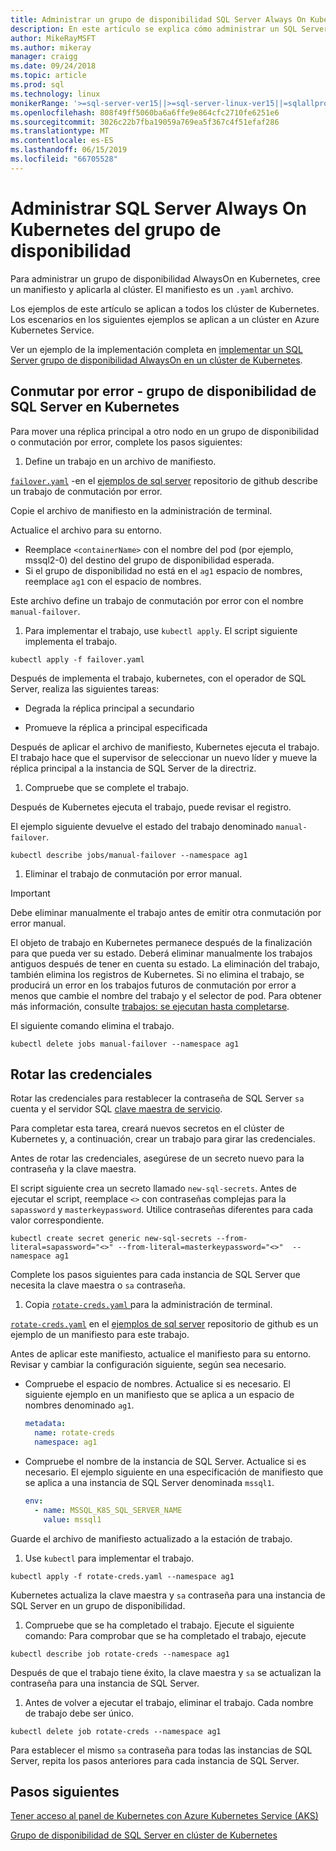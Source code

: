 ```yaml
---
title: Administrar un grupo de disponibilidad SQL Server Always On Kubernetes
description: En este artículo se explica cómo administrar un SQL Server grupo de disponibilidad AlwaysOn en Kubernetes.
author: MikeRayMSFT
ms.author: mikeray
manager: craigg
ms.date: 09/24/2018
ms.topic: article
ms.prod: sql
ms.technology: linux
monikerRange: '>=sql-server-ver15||>=sql-server-linux-ver15||=sqlallproducts-allversions'
ms.openlocfilehash: 808f49ff5060ba6a6ffe9e864cfc2710fe6251e6
ms.sourcegitcommit: 3026c22b7fba19059a769ea5f367c4f51efaf286
ms.translationtype: MT
ms.contentlocale: es-ES
ms.lasthandoff: 06/15/2019
ms.locfileid: "66705528"
---
```

# <a name="manage-sql-server-always-on-availability-group-kubernetes"></a>Administrar SQL Server Always On Kubernetes del grupo de disponibilidad

Para administrar un grupo de disponibilidad AlwaysOn en Kubernetes, cree un manifiesto y aplicarla al clúster. El manifiesto es un `.yaml` archivo.  

Los ejemplos de este artículo se aplican a todos los clúster de Kubernetes. Los escenarios en los siguientes ejemplos se aplican a un clúster en Azure Kubernetes Service.

Ver un ejemplo de la implementación completa en [implementar un SQL Server grupo de disponibilidad AlwaysOn en un clúster de Kubernetes](sql-server-linux-kubernetes-deploy.md).

## <a name="fail-over---sql-server-availability-group-on-kubernetes"></a>Conmutar por error - grupo de disponibilidad de SQL Server en Kubernetes

Para mover una réplica principal a otro nodo en un grupo de disponibilidad o conmutación por error, complete los pasos siguientes:

1. Define un trabajo en un archivo de manifiesto.

  [`failover.yaml`](https://github.com/Microsoft/sql-server-samples/tree/master/samples/features/high%20availability/Kubernetes/sample-manifest-files/failover.yaml) -en el [ejemplos de sql server](https://github.com/Microsoft/sql-server-samples/tree/master/samples/features/high%20availability/Kubernetes/sample-manifest-files) repositorio de github describe un trabajo de conmutación por error.

  Copie el archivo de manifiesto en la administración de terminal.

  Actualice el archivo para su entorno.

  - Reemplace `<containerName>` con el nombre del pod (por ejemplo, mssql2-0) del destino del grupo de disponibilidad esperada.
  - Si el grupo de disponibilidad no está en el `ag1` espacio de nombres, reemplace `ag1` con el espacio de nombres.

  Este archivo define un trabajo de conmutación por error con el nombre `manual-failover`.

1. Para implementar el trabajo, use `kubectl apply`. El script siguiente implementa el trabajo.

  ```azurecli
  kubectl apply -f failover.yaml
  ```

  Después de implementa el trabajo, kubernetes, con el operador de SQL Server, realiza las siguientes tareas:
  
  - Degrada la réplica principal a secundario
  
  - Promueve la réplica a principal especificada
  
  Después de aplicar el archivo de manifiesto, Kubernetes ejecuta el trabajo. El trabajo hace que el supervisor de seleccionar un nuevo líder y mueve la réplica principal a la instancia de SQL Server de la directriz.

1. Compruebe que se complete el trabajo.
  
  Después de Kubernetes ejecuta el trabajo, puede revisar el registro.
  
  El ejemplo siguiente devuelve el estado del trabajo denominado `manual-failover`.

  ```azurecli
  kubectl describe jobs/manual-failover --namespace ag1
  ```

1. Eliminar el trabajo de conmutación por error manual. 

  >[!IMPORTANT]
  >Debe eliminar manualmente el trabajo antes de emitir otra conmutación por error manual.
  > 
  >El objeto de trabajo en Kubernetes permanece después de la finalización para que pueda ver su estado. Deberá eliminar manualmente los trabajos antiguos después de tener en cuenta su estado. La eliminación del trabajo, también elimina los registros de Kubernetes. Si no elimina el trabajo, se producirá un error en los trabajos futuros de conmutación por error a menos que cambie el nombre del trabajo y el selector de pod. Para obtener más información, consulte [trabajos: se ejecutan hasta completarse](https://kubernetes.io/docs/concepts/workloads/controllers/jobs-run-to-completion/).

  El siguiente comando elimina el trabajo.

  ```azurecli
  kubectl delete jobs manual-failover --namespace ag1
  ```

## <a name="rotate-credentials"></a>Rotar las credenciales

Rotar las credenciales para restablecer la contraseña de SQL Server `sa` cuenta y el servidor SQL [clave maestra de servicio](../relational-databases/security/encryption/service-master-key.md). 

Para completar esta tarea, creará nuevos secretos en el clúster de Kubernetes y, a continuación, crear un trabajo para girar las credenciales.

Antes de rotar las credenciales, asegúrese de un secreto nuevo para la contraseña y la clave maestra.

El script siguiente crea un secreto llamado `new-sql-secrets`. Antes de ejecutar el script, reemplace `<>` con contraseñas complejas para la `sapassword` y `masterkeypassword`. Utilice contraseñas diferentes para cada valor correspondiente.

```azurecli
kubectl create secret generic new-sql-secrets --from-literal=sapassword="<>" --from-literal=masterkeypassword="<>"  --namespace ag1
```

Complete los pasos siguientes para cada instancia de SQL Server que necesita la clave maestra o `sa` contraseña.

1. Copia [ `rotate-creds.yaml` ](https://github.com/Microsoft/sql-server-samples/blob/master/samples/features/high%20availability/Kubernetes/sample-manifest-files/rotate-creds.yaml) para la administración de terminal.

  [`rotate-creds.yaml`](https://github.com/Microsoft/sql-server-samples/blob/master/samples/features/high%20availability/Kubernetes/sample-manifest-files/rotate-creds.yaml) en el [ejemplos de sql server](https://github.com/Microsoft/sql-server-samples/tree/master/samples/features/high%20availability/Kubernetes/sample-deployment-script/) repositorio de github es un ejemplo de un manifiesto para este trabajo.

  Antes de aplicar este manifiesto, actualice el manifiesto para su entorno. Revisar y cambiar la configuración siguiente, según sea necesario.

  - Compruebe el espacio de nombres. Actualice si es necesario. El siguiente ejemplo en un manifiesto que se aplica a un espacio de nombres denominado `ag1`.

    ```yaml
    metadata:
      name: rotate-creds
      namespace: ag1
    ```

  - Compruebe el nombre de la instancia de SQL Server. Actualice si es necesario. El ejemplo siguiente en una especificación de manifiesto que se aplica a una instancia de SQL Server denominada `mssql1`.

    ```yaml
    env:
      - name: MSSQL_K8S_SQL_SERVER_NAME
        value: mssql1
    ```

  Guarde el archivo de manifiesto actualizado a la estación de trabajo.

1. Use `kubectl` para implementar el trabajo.

  ```azurecli
  kubectl apply -f rotate-creds.yaml --namespace ag1
  ```

  Kubernetes actualiza la clave maestra y `sa` contraseña para una instancia de SQL Server en un grupo de disponibilidad.

1. Compruebe que se ha completado el trabajo. Ejecute el siguiente comando: Para comprobar que se ha completado el trabajo, ejecute 

  ```azcli
  kubectl describe job rotate-creds --namespace ag1
  ```

  Después de que el trabajo tiene éxito, la clave maestra y `sa` se actualizan la contraseña para una instancia de SQL Server.


1. Antes de volver a ejecutar el trabajo, eliminar el trabajo. Cada nombre de trabajo debe ser único.

  ```azurecli
  kubectl delete job rotate-creds --namespace ag1
  ```

Para establecer el mismo `sa` contraseña para todas las instancias de SQL Server, repita los pasos anteriores para cada instancia de SQL Server.

## <a name="next-steps"></a>Pasos siguientes

[Tener acceso al panel de Kubernetes con Azure Kubernetes Service (AKS)](https://docs.microsoft.com/azure/aks/kubernetes-dashboard)

[Grupo de disponibilidad de SQL Server en clúster de Kubernetes](sql-server-ag-kubernetes.md)
